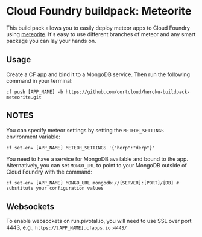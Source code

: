 # Cloud Foundry buildpack: Meteorite

This build pack allows you to easily deploy meteor apps to Cloud Foundry using [meteorite](http://github.com/oortcloud/meteorite). It's easy to use different branches of meteor and any smart package you can lay your hands on.

## Usage

Create a CF app and bind it to a MongoDB service. Then run the following command in your terminal:

```
cf push [APP_NAME] -b https://github.com/oortcloud/heroku-buildpack-meteorite.git
```

## NOTES

You can specify meteor settings by setting the `METEOR_SETTINGS` environment variable:

```
cf set-env [APP_NAME] METEOR_SETTINGS '{"herp":"derp"}'
```

You need to have a service for MongoDB available and bound to the app. Alternatively, you can set `MONGO_URL` to point to your MongoDB outside of Cloud Foundry with the command:

```
cf set-env [APP_NAME] MONGO_URL mongodb://[SERVER]:[PORT]/[DB] # substitute your configuration values
```

## Websockets

To enable websockets on run.pivotal.io, you will need to use SSL over port 4443, e.g., `https://[APP_NAME].cfapps.io:4443/`
